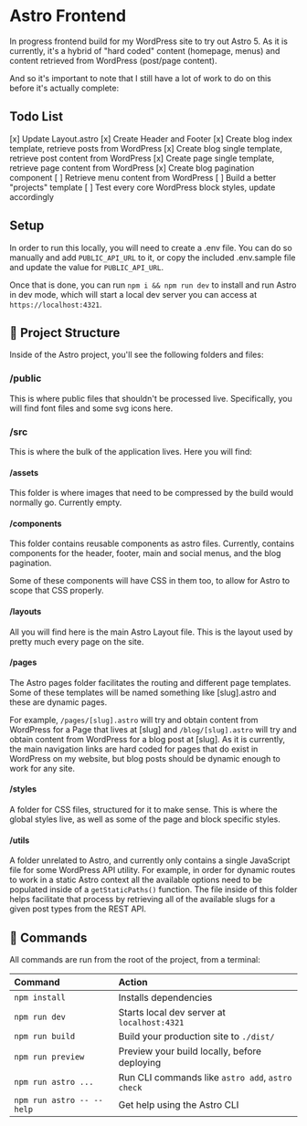 # Astro Frontend

In progress frontend build for my WordPress site to try out Astro 5. As it is currently, it's a hybrid of "hard coded" content (homepage, menus) and content retrieved from WordPress (post/page content).

And so it's important to note that I still have a lot of work to do on this before it's actually complete:

## Todo List

[x] Update Layout.astro
[x] Create Header and Footer
[x] Create blog index template, retrieve posts from WordPress
[x] Create blog single template, retrieve post content from WordPress
[x] Create page single template, retrieve page content from WordPress
[x] Create blog pagination component
[ ] Retrieve menu content from WordPress
[ ] Build a better "projects" template
[ ] Test every core WordPress block styles, update accordingly

## Setup

In order to run this locally, you will need to create a .env file.
You can do so manually and add `PUBLIC_API_URL` to it, or copy the included .env.sample file and update the value for `PUBLIC_API_URL`.

Once that is done, you can run `npm i && npm run dev` to install and run Astro in dev mode, which will start a local dev server you can access at `https://localhost:4321`.

## 🚀 Project Structure

Inside of the Astro project, you'll see the following folders and files:

### /public

This is where public files that shouldn't be processed live. Specifically, you will find font files and some svg icons here.

### /src

This is where the bulk of the application lives. Here you will find:

#### /assets

This folder is where images that need to be compressed by the build would normally go. Currently empty.

#### /components

This folder contains reusable components as astro files. Currently, contains components for the header, footer, main and social menus, and the blog pagination.

Some of these components will have CSS in them too, to allow for Astro to scope that CSS properly.

#### /layouts

All you will find here is the main Astro Layout file. This is the layout used by pretty much every page on the site.

#### /pages

The Astro pages folder facilitates the routing and different page templates. Some of these templates will be named something like [slug].astro and these are dynamic pages.

For example, `/pages/[slug].astro` will try and obtain content from WordPress for a Page that lives at [slug] and `/blog/[slug].astro` will try and obtain content from WordPress for a blog post at [slug]. As it is currently, the main navigation links are hard coded for pages that do exist in WordPress on my website, but blog posts should be dynamic enough to work for any site.

#### /styles

A folder for CSS files, structured for it to make sense. This is where the global styles live, as well as some of the page and block specific styles.

#### /utils

A folder unrelated to Astro, and currently only contains a single JavaScript file for some WordPress API utility.
For example, in order for dynamic routes to work in a static Astro context all the available options need to be populated inside of a `getStaticPaths()` function. The file inside of this folder helps facilitate that process by retrieving all of the available slugs for a given post types from the REST API.

## 🧞 Commands

All commands are run from the root of the project, from a terminal:

| Command                   | Action                                           |
| :------------------------ | :----------------------------------------------- |
| `npm install`             | Installs dependencies                            |
| `npm run dev`             | Starts local dev server at `localhost:4321`      |
| `npm run build`           | Build your production site to `./dist/`          |
| `npm run preview`         | Preview your build locally, before deploying     |
| `npm run astro ...`       | Run CLI commands like `astro add`, `astro check` |
| `npm run astro -- --help` | Get help using the Astro CLI                     |
